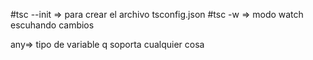 #tsc --init => para crear el archivo tsconfig.json
#tsc -w => modo watch escuhando cambios

any=> tipo de variable q soporta cualquier cosa
